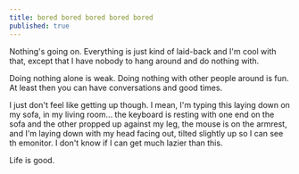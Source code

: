 ```yaml
---
title: bored bored bored bored bored
published: true
---
```


Nothing's going on. Everything is just kind of laid-back and I'm cool
with that, except that I have nobody to hang around and do nothing with.

Doing nothing alone is weak. Doing nothing with other people around is
fun. At least then you can have conversations and good times.

I just don't feel like getting up though. I mean, I'm typing this laying
down on my sofa, in my living room... the keyboard is resting with one
end on the sofa and the other propped up against my leg, the mouse is on
the armrest, and I'm laying down with my head facing out, tilted
slightly up so I can see th emonitor. I don't know if I can get much
lazier than this.

Life is good.
